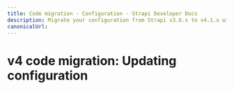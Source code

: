 ```yaml
---
title: Code migration - Configuration - Strapi Developer Docs
description: Migrate your configuration from Strapi v3.6.x to v4.1.x with step-by-step instructions
canonicalUrl:  
---
```


# v4 code migration: Updating configuration
